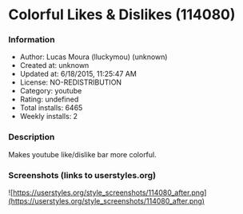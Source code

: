 # Colorful Likes & Dislikes (114080)

### Information
- Author: Lucas Moura (lluckymou) (unknown)
- Created at: unknown
- Updated at: 6/18/2015, 11:25:47 AM
- License: NO-REDISTRIBUTION
- Category: youtube
- Rating: undefined
- Total installs: 6465
- Weekly installs: 2


### Description
Makes youtube like/dislike bar more colorful.


### Screenshots (links to userstyles.org)
![https://userstyles.org/style_screenshots/114080_after.png](https://userstyles.org/style_screenshots/114080_after.png)


